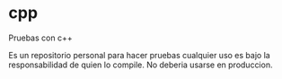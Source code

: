 # cpp
Pruebas con c++ 

Es un repositorio personal para hacer pruebas cualquier uso es bajo la responsabilidad de quien lo compile. 
No deberia usarse en produccion.
